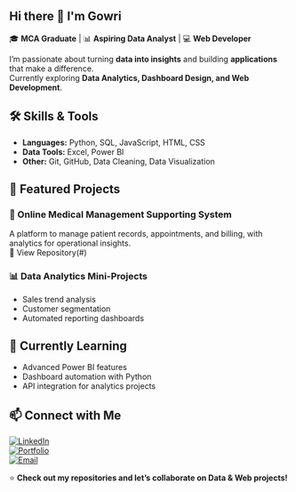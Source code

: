 ## Hi there 👋 I'm Gowri 

🎓 **MCA Graduate** | 📊 **Aspiring Data Analyst** | 💻 **Web Developer**  

I’m passionate about turning **data into insights** and building **applications** that make a difference.  
Currently exploring **Data Analytics, Dashboard Design, and Web Development**.  


## 🛠 Skills & Tools  
- **Languages:** Python, SQL, JavaScript, HTML, CSS  
- **Data Tools:** Excel, Power BI  
- **Other:** Git, GitHub, Data Cleaning, Data Visualization

## 📂 Featured Projects  
### 🏥 Online Medical Management Supporting System  
A platform to manage patient records, appointments, and billing, with analytics for operational insights.  
🔗 View Repository(#)

### 📊 Data Analytics Mini-Projects  
- Sales trend analysis  
- Customer segmentation  
- Automated reporting dashboards  

## 🌱 Currently Learning  
- Advanced Power BI features  
- Dashboard automation with Python  
- API integration for analytics projects  

## 📫 Connect with Me  
[![LinkedIn](https://img.shields.io/badge/LinkedIn-blue?logo=linkedin&logoColor=white)](www.linkedin.com/in/gowrithandayam)  
[![Portfolio](https://img.shields.io/badge/Portfolio-000?logo=firefox&logoColor=white)](https://yourportfolio.com)  
[![Email](https://img.shields.io/badge/Email-red?logo=gmail&logoColor=white)](mailto:gowritgowri417@gmail.com)

⭐ **Check out my repositories and let’s collaborate on Data & Web projects!**

